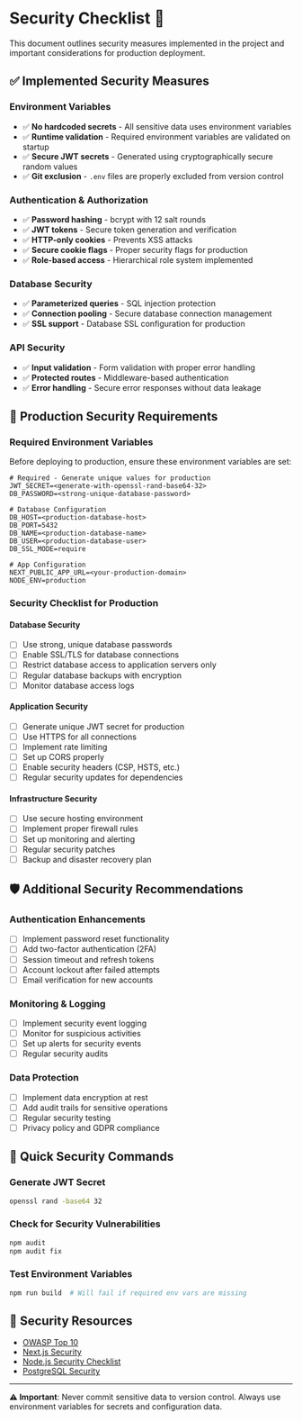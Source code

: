 # Security Checklist 🔐

This document outlines security measures implemented in the project and important considerations for production deployment.

## ✅ Implemented Security Measures

### Environment Variables
- ✅ **No hardcoded secrets** - All sensitive data uses environment variables
- ✅ **Runtime validation** - Required environment variables are validated on startup
- ✅ **Secure JWT secrets** - Generated using cryptographically secure random values
- ✅ **Git exclusion** - `.env` files are properly excluded from version control

### Authentication & Authorization
- ✅ **Password hashing** - bcrypt with 12 salt rounds
- ✅ **JWT tokens** - Secure token generation and verification
- ✅ **HTTP-only cookies** - Prevents XSS attacks
- ✅ **Secure cookie flags** - Proper security flags for production
- ✅ **Role-based access** - Hierarchical role system implemented

### Database Security
- ✅ **Parameterized queries** - SQL injection protection
- ✅ **Connection pooling** - Secure database connection management
- ✅ **SSL support** - Database SSL configuration for production

### API Security
- ✅ **Input validation** - Form validation with proper error handling
- ✅ **Protected routes** - Middleware-based authentication
- ✅ **Error handling** - Secure error responses without data leakage

## 🚨 Production Security Requirements

### Required Environment Variables
Before deploying to production, ensure these environment variables are set:

```env
# Required - Generate unique values for production
JWT_SECRET=<generate-with-openssl-rand-base64-32>
DB_PASSWORD=<strong-unique-database-password>

# Database Configuration
DB_HOST=<production-database-host>
DB_PORT=5432
DB_NAME=<production-database-name>
DB_USER=<production-database-user>
DB_SSL_MODE=require

# App Configuration
NEXT_PUBLIC_APP_URL=<your-production-domain>
NODE_ENV=production
```

### Security Checklist for Production

#### Database Security
- [ ] Use strong, unique database passwords
- [ ] Enable SSL/TLS for database connections
- [ ] Restrict database access to application servers only
- [ ] Regular database backups with encryption
- [ ] Monitor database access logs

#### Application Security
- [ ] Generate unique JWT secret for production
- [ ] Use HTTPS for all connections
- [ ] Implement rate limiting
- [ ] Set up CORS properly
- [ ] Enable security headers (CSP, HSTS, etc.)
- [ ] Regular security updates for dependencies

#### Infrastructure Security
- [ ] Use secure hosting environment
- [ ] Implement proper firewall rules
- [ ] Set up monitoring and alerting
- [ ] Regular security patches
- [ ] Backup and disaster recovery plan

## 🛡️ Additional Security Recommendations

### Authentication Enhancements
- [ ] Implement password reset functionality
- [ ] Add two-factor authentication (2FA)
- [ ] Session timeout and refresh tokens
- [ ] Account lockout after failed attempts
- [ ] Email verification for new accounts

### Monitoring & Logging
- [ ] Implement security event logging
- [ ] Monitor for suspicious activities
- [ ] Set up alerts for security events
- [ ] Regular security audits

### Data Protection
- [ ] Implement data encryption at rest
- [ ] Add audit trails for sensitive operations
- [ ] Regular security testing
- [ ] Privacy policy and GDPR compliance

## 🔧 Quick Security Commands

### Generate JWT Secret
```bash
openssl rand -base64 32
```

### Check for Security Vulnerabilities
```bash
npm audit
npm audit fix
```

### Test Environment Variables
```bash
npm run build  # Will fail if required env vars are missing
```

## 📖 Security Resources

- [OWASP Top 10](https://owasp.org/www-project-top-ten/)
- [Next.js Security](https://nextjs.org/docs/advanced-features/security-headers)
- [Node.js Security Checklist](https://blog.risingstack.com/node-js-security-checklist/)
- [PostgreSQL Security](https://www.postgresql.org/docs/current/security.html)

---

**⚠️ Important**: Never commit sensitive data to version control. Always use environment variables for secrets and configuration data.
